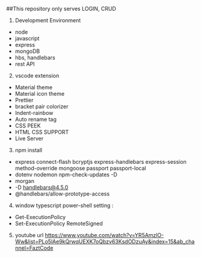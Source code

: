 ##This repository only serves LOGIN, CRUD

1. Development Environment
- node
- javascript
- express
- mongoDB
- hbs, handlebars
- rest API

2. vscode extension
- Material theme
- Material icon theme
- Prettier
- bracket pair colorizer
- Indent-rainbow
- Auto rename tag
- CSS PEEK
- HTML CSS SUPPORT
- Live Server

3. npm install
- express connect-flash bcryptjs express-handlebars express-session method-override mongoose passport passport-local
- dotenv nodemon npm-check-updates -D
- morgan
- -D handlebars@4.5.0
- @handlebars/allow-prototype-access

4. window typescript power-shell setting :
- Get-ExecutionPolicy
- Set-ExecutionPolicy RemoteSigned

5. youtube url
https://www.youtube.com/watch?v=YR5AmzlO-Ww&list=PLo5lAe9kQrwqUEXK7oQbzv63KsdODzuAy&index=15&ab_channel=FaztCode